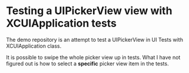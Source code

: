 # Testing a UIPickerView view with XCUIApplication tests

The demo repository is an attempt to test a UIPickerView in UI Tests with XCUIApplication class.


It is possible to swipe the whole picker view up in tests. What I have not figured out is how to select a **specific** picker view item in the tests.